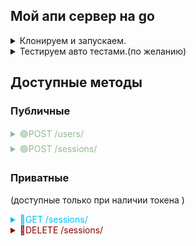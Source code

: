 <h2>Мой апи сервер на go</h2>

<details>
  <summary>Клонируем и запускаем.</summary>

1. git clone https://github.com/darow/some-go-api

   #### В Postgresql ####
2. CREATE DATABASE some_go_api_db;
3. Создаем таблицы. Запускаем в query editor скрипты из [migrations/20220329105241_create_users.up.sql](migrations/20220329105241_create_users.up.sql)

   #### Для подключения к Postgresql ####
4. меняем файл конфигурации [config/apiserver.json](config/apiserver.json)<br><br>
   Пример содержания файла config/apiserver.json

```json
   {
      "log_level": "debug", 
      "bind_addr": ":8080",
      "psql_info": "host=localhost port=5432 user=postgres password=1 dbname=some_go_api_db sslmode=disable"
   }
```

### Собираем бинарный файл и запускаем сервер ###

### linux ###
запускаем команду
   ```bash
        make
   ```
makefile должен все сделать сам.

### windows ###
   ```bash
     go build ./cmd/apiserver
     ./apiserver
   ```
</details>

<details>
  <summary>Тестируем авто тестами.(по желанию)</summary>

1. CREATE DATABASE some_go_api_db_test;
2. [migrations/20220329105241_create_users.up.sql](migrations/20220329105241_create_users.up.sql)
3. Из корня проекта.
```bash
   go test ./..
```
</details>

## Доступные методы ##

<h3>Публичные</h3>

<details>
  <summary style="color: darkseagreen;">🟢POST /users/</summary>

### Создание пользователя ###
##### request example #####

   ```bash
      curl -X POST -H "Content-Type: application/json" -d '{"login": "username", "password":  "password"}' http://localhost:8080/users
   ```

##### response example #####
```json
   {
      "id":6,
      "login":"username"
   }
```   
</details>

<details>
  <summary style="color: darkseagreen;">🟢POST /sessions/</summary>

### Создание сессии (аутентификация) ###
##### request example #####

   ```bash
      curl -X POST -H "Content-Type: application/json" -d '{"login": "username", "password": "password"}' http://localhost:8080/sessions
   ```

##### response example #####
```json
  {
    "token":"4851981740776d386fbf7e19e60eff28"
  }

```   
</details>

<h3>Приватные</h3>
<p>(доступные только при наличии токена )</p>

<details>
  <summary style="color: deepskyblue;">🔵GET /sessions/</summary>

### Получение списка аутентификации ###
##### request example #####

   ```bash
      curl -X GET -H "Content-Type: application/json" -H "X-Token: 4851981740776d386fbf7e19e60eff28" http://localhost:8080/private/sessions
   ```

##### response example #####
<<<<<<< HEAD
=======
<p>TODO: Изменить формат response</p>
>>>>>>> 35440701899e52dba48eb0515926fc40fc6022be

```json
{
   "data": [
      {
         "timestamp":"2022/04/19 12:23:10",
         "event":"AuthorizeSuccess"
      },
      {
         "timestamp":"2022/04/19 12:24:42",
         "event":"AuthorizeSuccess"
      },
      {
         "timestamp":"2022/04/19 12:26:02",
         "event":"AuthorizeSuccess"
      },
      {
         "timestamp":"2022/04/19 13:11:55",
         "event":"AuthorizeWrongPassword"
      }
   ]
}

```   
</details>

<details>
  <summary style="color: darkred;">🔴DELETE /sessions/</summary>

### Получение списка аутентификации ###
##### request example #####

   ```bash
      curl -X DELETE -H "Content-Type: application/json" -H "X-Token: 4851981740776d386fbf7e19e60eff28" http://localhost:8080/private/sessions
   ```

##### response example #####

```json
   {
      "result":"all history deleted"
   }

```   
</details>

